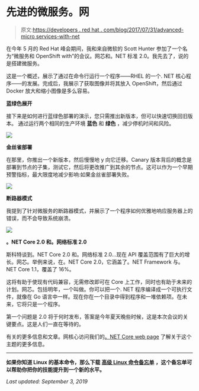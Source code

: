 # 先进的微服务。网

> 原文:[https://developers . red hat . com/blog/2017/07/31/advanced-micro services-with-net](https://developers.redhat.com/blog/2017/07/31/advanced-microservices-with-net)

在今年 5 月的 Red Hat 峰会期间，我和来自微软的 Scott Hunter 参加了一个名为“微服务和 OpenShift with”的会议。网芯和。NET 标准 2.0。我先去了，说的是搭建微服务。

这是一个概述，展示了通过在命令行运行一个程序——RHEL 的一个. NET 核心程序——的发展。完成后，我展示了获取图像并将其放入 OpenShift，然后通过 Docker 放大和缩小图像是多么容易。

**蓝绿色展开**

接下来是如何进行蓝绿色部署的演示，您只需推出新版本，但可以快速切换回旧版本。 通过运行两个相同的生产环境 **蓝色** 和 **绿色** ，减少停机时间和风险。

![](../Images/58482cf99dea2a4cb4f6da6065f50415.png)

**金丝雀部署**

在那里，你推出一个新版本，然后慢慢地 y 向它迁移。Canary 版本背后的概念是部署到节点的子集，测试它，然后将更改推广到其余的节点。这可以作为一个早期预警指标，最大限度地减少影响:如果金丝雀部署失败。

![](../Images/a882d7716849649f9f64c5c72b5924aa.png)

**断路器模式**

我提到了针对微服务的断路器模式，并展示了一个程序如何优雅地响应服务器上的错误，而不会导致系统崩溃。

![](../Images/6ad06c9dd1349a3e514602ea46fd5b8c.png)

**。NET Core 2.0 和。网络标准 2.0**

斯科特谈到。NET Core 2.0 和。网络标准 2.0...现在 API 覆盖范围有了巨大的增长。网芯。举例来说，在。NET Core 2.0，它涵盖了。NET Framework 与。NET Core 1.1，覆盖了 16%。

这将有助于使现有代码兼容，无需修改即可在 Core 上工作，同时也有助于未来的计划。网芯。包括明年，一个叫做。你可以把一个. NET 程序编译成一个可执行文件，就像在 Go 语言中一样。现在你在一个目录中得到程序和一堆依赖项。在未来，它将只是一个程序。

第一个问题是 2.0 将于何时发布，答案是今年夏天晚些时候，这是本次会议的关键要点。这是人们一直在等待的。

有关的更多信息和文章。网核心访问我们的[。NET Core web page](https://developers.redhat.com/topics/dotnet/) 了解关于这个主题的更多信息。

* * *

**如果你知道 Linux 的基本命令，那么下载** [**高级 Linux 命令备忘单**](https://developers.redhat.com/cheat-sheets/advanced-linux-commands/) **，这个备忘单可以帮助你把你的技能提升到一个新的水平。**

*Last updated: September 3, 2019*